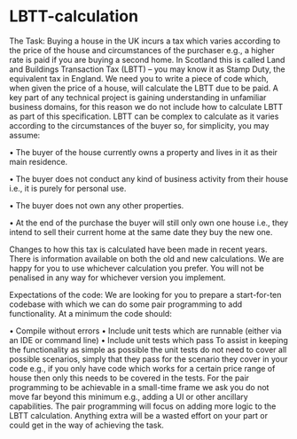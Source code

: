 # LBTT-calculation
The Task:
Buying a house in the UK incurs a tax which varies according to the price of the house and
circumstances of the purchaser e.g., a higher rate is paid if you are buying a second home. In
Scotland this is called Land and Buildings Transaction Tax (LBTT) – you may know it as Stamp Duty,
the equivalent tax in England. We need you to write a piece of code which, when given the price of a
house, will calculate the LBTT due to be paid.
A key part of any technical project is gaining understanding in unfamiliar business domains, for this
reason we do not include how to calculate LBTT as part of this specification. LBTT can be complex to
calculate as it varies according to the circumstances of the buyer so, for simplicity, you may assume:

• The buyer of the house currently owns a property and lives in it as their main residence.

• The buyer does not conduct any kind of business activity from their house i.e., it is purely for
personal use.

• The buyer does not own any other properties.

• At the end of the purchase the buyer will still only own one house i.e., they intend to sell
their current home at the same date they buy the new one.

Changes to how this tax is calculated have been made in recent years. There is information available
on both the old and new calculations. We are happy for you to use whichever calculation you prefer.
You will not be penalised in any way for whichever version you implement.

Expectations of the code:
We are looking for you to prepare a start-for-ten codebase with which we can do some pair
programming to add functionality. At a minimum the code should:

• Compile without errors
• Include unit tests which are runnable (either via an IDE or command line)
• Include unit tests which pass
To assist in keeping the functionality as simple as possible the unit tests do not need to cover all
possible scenarios, simply that they pass for the scenario they cover in your code e.g., if you only
have code which works for a certain price range of house then only this needs to be covered in the
tests.
For the pair programming to be achievable in a small-time frame we ask you do not move far beyond
this minimum e.g., adding a UI or other ancillary capabilities. The pair programming will focus on
adding more logic to the LBTT calculation. Anything extra will be a wasted effort on your part or
could get in the way of achieving the task.
